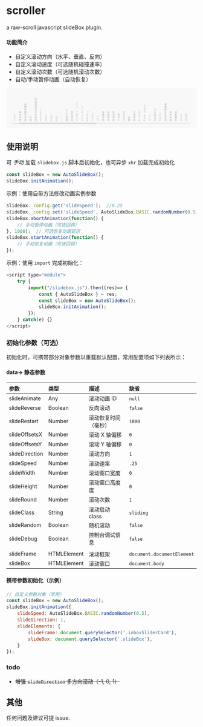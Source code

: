 # scroller
a raw-scroll javascript slideBox plugin.

#### 功能简介

- 自定义滚动方向（水平、垂直、反向）
- 自定义滚动速度（可选随机碰撞速率）
- 自定义滚动次数（可选随机滚动次数）
- 自动/手动暂停动画（自动恢复）

![marker](https://raw.githubusercontent.com/2Broear/scroller/main/scroller.gif "scroller.gif")

## 使用说明
可 _手动_ 加载 `slidebox.js` 脚本后初始化，也可异步 `xhr` 加载完成初始化
```javascript
const slideBox = new AutoSlideBox();
slideBox.initAnimation();
```

示例：使用自带方法修改动画实例参数
```javascript
slideBox._config.get('slideSpeed');  //0.25
slideBox._config.set('slideSpeed', AutoSlideBox.BASIC.randomNumber(0.5));  //>=0.5
slideBox.abortAnimation(function() {
    // 手动暂停动画（可选回调）
}, 1000);  // 可选恢复动画延迟
slideBox.startAnimation(function() {
    // 手动恢复动画（可选回调）
});
```

示例：使用 `import` 完成初始化：
```javascript
<script type="module">
    try {
        import("/slidebox.js").then((res)=> {
            const { AutoSlideBox } = res;
            const slideBox = new AutoSlideBox();
            slideBox.initAnimation();
        }); 
    } catch(e) {}
</script>
```

### 初始化参数（可选）
初始化时，可携带部分对象参数以重载默认配置，常用配置项如下列表所示：

#### data-> 静态参数

| 参数 | 类型 | 描述 | 缺省 |
| :---- | :---- | :---- | :---- |
| slideAnimate | Any | 滚动动画 ID | `null` |
| slideReverse | Boolean | 反向滚动 | `false` |
| slideRestart | Number | 滚动恢复时间（毫秒） | `1000` |
| slideOffsetsX | Number | 滚动 X 轴偏移 | `0` |
| slideOffsetsY | Number | 滚动 Y 轴偏移 | `0` |
| slideDirection | Number | 滚动方向 | `1` |
| slideSpeed | Number | 滚动速率 | `.25` |
| slideWidth | Number | 滚动窗口宽度 | `0` |
| slideHeight | Number | 滚动窗口高度度 | `0` |
| slideRound | Number | 滚动次数 | `1` |
| slideClass | String | 滚动启动 class | `sliding` |
| slideRandom | Boolean | 随机滚动 | `false` |
| slideDebug | Boolean | 控制台调试信息 | `false` |
|  |  |  |  |
| slideFrame | HTMLElement | 滚动框架 | `document.documentElement` |
| slideBox | HTMLElement | 滚动窗口 | `document.body` |

#### 携带参数初始化（示例）

```javascript
// 自定义参数对象（常用）
const slideBox = new AutoSlideBox();
slideBox.initAnimation({
    slideSpeed: AutoSlideBox.BASIC.randomNumber(0.5),
    slideDirection: 1,
    slideElements: {
        slideFrame: document.querySelector('.inboxSliderCard'),
        slideBox: document.querySelector('.slideBox'),
    }
});
```

### todo

- ~~增强 `slideDirection` 多方向滚动（-1, 0, 1）~~

## 其他
任何问题及建议可提 issue.
